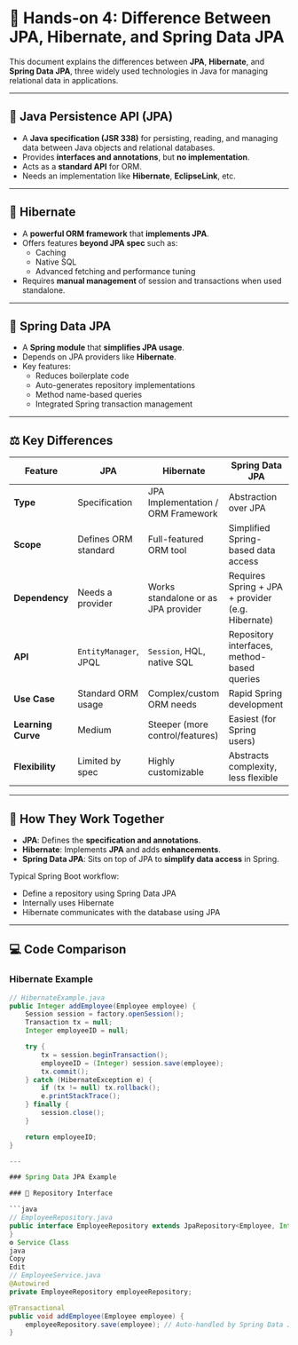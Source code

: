 # 🧠 Hands-on 4: Difference Between JPA, Hibernate, and Spring Data JPA

This document explains the differences between **JPA**, **Hibernate**, and **Spring Data JPA**, three widely used technologies in Java for managing relational data in applications.

---

## 📘 Java Persistence API (JPA)

- A **Java specification (JSR 338)** for persisting, reading, and managing data between Java objects and relational databases.
- Provides **interfaces and annotations**, but **no implementation**.
- Acts as a **standard API** for ORM.
- Needs an implementation like **Hibernate**, **EclipseLink**, etc.

---

## 🔧 Hibernate

- A **powerful ORM framework** that **implements JPA**.
- Offers features **beyond JPA spec** such as:
  - Caching
  - Native SQL
  - Advanced fetching and performance tuning
- Requires **manual management** of session and transactions when used standalone.

---

## 🌱 Spring Data JPA

- A **Spring module** that **simplifies JPA usage**.
- Depends on JPA providers like **Hibernate**.
- Key features:
  - Reduces boilerplate code
  - Auto-generates repository implementations
  - Method name-based queries
  - Integrated Spring transaction management

---

## ⚖️ Key Differences

| Feature           | JPA                          | Hibernate                               | Spring Data JPA                                |
|------------------|------------------------------|-----------------------------------------|------------------------------------------------|
| **Type**          | Specification                | JPA Implementation / ORM Framework      | Abstraction over JPA                           |
| **Scope**         | Defines ORM standard         | Full-featured ORM tool                  | Simplified Spring-based data access            |
| **Dependency**    | Needs a provider             | Works standalone or as JPA provider     | Requires Spring + JPA + provider (e.g. Hibernate) |
| **API**           | `EntityManager`, JPQL        | `Session`, HQL, native SQL              | Repository interfaces, method-based queries    |
| **Use Case**      | Standard ORM usage           | Complex/custom ORM needs                | Rapid Spring development                       |
| **Learning Curve**| Medium                       | Steeper (more control/features)         | Easiest (for Spring users)                     |
| **Flexibility**   | Limited by spec              | Highly customizable                     | Abstracts complexity, less flexible            |

---

## 🔄 How They Work Together

- **JPA**: Defines the **specification and annotations**.
- **Hibernate**: Implements **JPA** and adds **enhancements**.
- **Spring Data JPA**: Sits on top of JPA to **simplify data access** in Spring.

Typical Spring Boot workflow:
- Define a repository using Spring Data JPA
- Internally uses Hibernate
- Hibernate communicates with the database using JPA

---

## 💻 Code Comparison

### Hibernate Example

```java
// HibernateExample.java
public Integer addEmployee(Employee employee) {
    Session session = factory.openSession();
    Transaction tx = null;
    Integer employeeID = null;

    try {
        tx = session.beginTransaction();
        employeeID = (Integer) session.save(employee);
        tx.commit();
    } catch (HibernateException e) {
        if (tx != null) tx.rollback();
        e.printStackTrace();
    } finally {
        session.close();
    }

    return employeeID;
}

---

### Spring Data JPA Example

### 📁 Repository Interface

```java
// EmployeeRepository.java
public interface EmployeeRepository extends JpaRepository<Employee, Integer> {
}
⚙️ Service Class
java
Copy
Edit
// EmployeeService.java
@Autowired
private EmployeeRepository employeeRepository;

@Transactional
public void addEmployee(Employee employee) {
    employeeRepository.save(employee); // Auto-handled by Spring Data JPA
}

